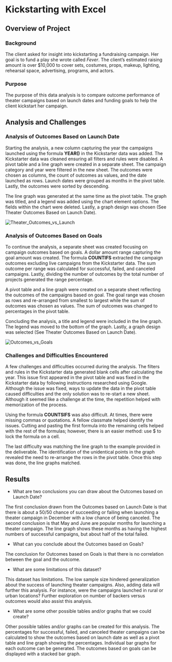 # Kickstarting with Excel

## Overview of Project

### Background

The client asked for insight into kickstarting a fundraising campaign. Her goal is to fund a play she wrote called *Fever*. The client’s estimated raising amount is over $10,000 to cover sets, costumes, props, makeup, lighting, rehearsal space, advertising, programs, and actors.

### Purpose

The purpose of this data analysis is to compare outcome performance of theater campaigns based on launch dates and funding goals to help the client kickstart her campaign. 

## Analysis and Challenges

### Analysis of Outcomes Based on Launch Date

Starting the analysis, a new column capturing the year the campaigns launched using the formula **YEAR()** in the Kickstarter data was added. The Kickstarter data was cleaned ensuring all filters and rules were disabled. A pivot table and a line graph were created in a separate sheet. The campaign category and year were filtered in the new sheet. The outcomes were chosen as columns, the count of outcomes as values, and the date launched as rows. Launch dates were grouped as months in the pivot table. Lastly, the outcomes were sorted by descending. 

The line graph was generated at the same time as the pivot table. The graph was titled, and a legend was added using the chart element options.  The fields within the chart were deleted. Lastly, a graph design was chosen (See Theater Outcomes Based on Launch Date). 

![Theater_Outcomes_vs_Launch](https://user-images.githubusercontent.com/78306719/108769095-24b14c80-751e-11eb-9b1a-3536f8e7417d.png)
  
### Analysis of Outcomes Based on Goals

To continue the analysis, a separate sheet was created focusing on campaign outcomes based on goals. A dollar amount range capturing the goal amount was created. The formula **COUNTIFS** extracted the campaign outcomes excluding live campaigns from the Kickstarter data. The sum outcome per range was calculated for successful, failed, and canceled campaigns. Lastly, dividing the number of outcomes by the total number of projects generated the range percentage.

A pivot table and a line graph were created on a separate sheet reflecting the outcomes of the campaigns based on goal. The goal range was chosen as rows and re-arranged from smallest to largest while the sum of outcomes was chosen as values. The sum of outcomes was changed to percentages in the pivot table.

Concluding the analysis, a title and legend were included in the line graph. The legend was moved to the bottom of the graph. Lastly, a graph design was selected (See Theater Outcomes Based on Launch Date).

![Outcomes_vs_Goals](https://user-images.githubusercontent.com/78306719/108768949-f92e6200-751d-11eb-80bf-3988520ac496.png)

### Challenges and Difficulties Encountered

A few challenges and difficulties occurred during the analysis. The filters and rules in the Kickstarter data generated blank cells after calculating the year. This issue first appeared in the pivot table and was fixed in the Kickstarter data by following instructions researched using Google. Although the issue was fixed, ways to update the data in the pivot table caused difficulties and the only solution was to re-start a new sheet. Although it seemed like a challenge at the time, the repetition helped with memorization of the process.
 

Using the formula **COUNTSIFS** was also difficult. At times, there were missing commas or quotations. A fellow classmate helped identify the issues. Cutting and pasting the first formula into the remaining cells helped with the rest of the formulas; however, there is an easier method: use $ to lock the formula on a cell. 

The last difficulty was matching the line graph to the example provided in the deliverable. The identification of the unidentical points in the graph revealed the need to re-arrange the rows in the pivot table. Once this step was done, the line graphs matched. 

## Results

- What are two conclusions you can draw about the Outcomes based on Launch Date?

The first conclusion drawn from the Outcomes based on Launch Date is that there is about a 50/50 chance of succeeding or failing when launching a theater campaign in December with a low chance of being canceled. The second conclusion is that May and June are popular months for launching a theater campaign. The line graph shows these months as having the highest numbers of successful campaigns, but about half of the total failed.  

- What can you conclude about the Outcomes based on Goals?

The conclusion for Outcomes based on Goals is that there is no correlation between the goal and the outcome. 


- What are some limitations of this dataset?

This dataset has limitations. The low sample size hindered generalization about the success of launching theater campaigns. Also, adding data will further this analysis. For instance, were the campaigns launched in rural or urban locations? Further exploration on number of backers versus outcomes would also assist this analysis.        

- What are some other possible tables and/or graphs that we could create?

Other possible tables and/or graphs can be created for this analysis. The percentages for successful, failed, and canceled theater campaigns can be calculated to show the outcomes based on launch date as well as a pivot table and line graph showing the percentages. Individual bar graphs for each outcome can be generated. The outcomes based on goals can be displayed with a stacked bar graph. 

